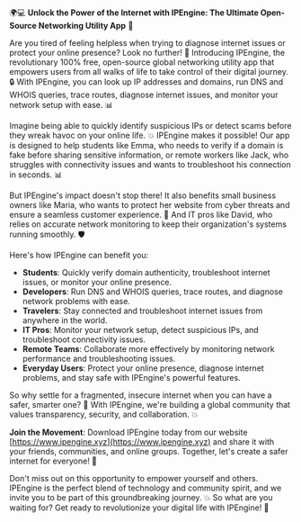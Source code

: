 🌍💻 **Unlock the Power of the Internet with IPEngine: The Ultimate Open-Source Networking Utility App** 🚀

Are you tired of feeling helpless when trying to diagnose internet issues or protect your online presence? Look no further! 💪 Introducing IPEngine, the revolutionary 100% free, open-source global networking utility app that empowers users from all walks of life to take control of their digital journey. 🔒 With IPEngine, you can look up IP addresses and domains, run DNS and WHOIS queries, trace routes, diagnose internet issues, and monitor your network setup with ease. 📊

Imagine being able to quickly identify suspicious IPs or detect scams before they wreak havoc on your online life. 💥 IPEngine makes it possible! Our app is designed to help students like Emma, who needs to verify if a domain is fake before sharing sensitive information, or remote workers like Jack, who struggles with connectivity issues and wants to troubleshoot his connection in seconds. 📊

But IPEngine's impact doesn't stop there! It also benefits small business owners like Maria, who wants to protect her website from cyber threats and ensure a seamless customer experience. 💼 And IT pros like David, who relies on accurate network monitoring to keep their organization's systems running smoothly. 🛡️

Here's how IPEngine can benefit you:

* **Students**: Quickly verify domain authenticity, troubleshoot internet issues, or monitor your online presence.
* **Developers**: Run DNS and WHOIS queries, trace routes, and diagnose network problems with ease.
* **Travelers**: Stay connected and troubleshoot internet issues from anywhere in the world.
* **IT Pros**: Monitor your network setup, detect suspicious IPs, and troubleshoot connectivity issues.
* **Remote Teams**: Collaborate more effectively by monitoring network performance and troubleshooting issues.
* **Everyday Users**: Protect your online presence, diagnose internet problems, and stay safe with IPEngine's powerful features.

So why settle for a fragmented, insecure internet when you can have a safer, smarter one? 🌟 With IPEngine, we're building a global community that values transparency, security, and collaboration. 💥

**Join the Movement**: Download IPEngine today from our website [https://www.ipengine.xyz](https://www.ipengine.xyz) and share it with your friends, communities, and online groups. Together, let's create a safer internet for everyone! 🌟

Don't miss out on this opportunity to empower yourself and others. IPEngine is the perfect blend of technology and community spirit, and we invite you to be part of this groundbreaking journey. 💥 So what are you waiting for? Get ready to revolutionize your digital life with IPEngine! 🔋